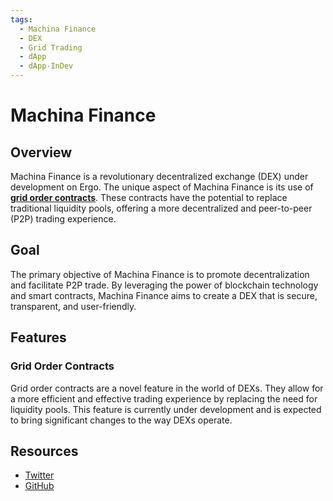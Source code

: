 ```yaml
---
tags:
  - Machina Finance
  - DEX
  - Grid Trading
  - dApp
  - dApp-InDev
---
```


# Machina Finance

## Overview

Machina Finance is a revolutionary decentralized exchange (DEX) under development on Ergo. The unique aspect of Machina Finance is its use of **[grid order contracts](grid_trading.md)**. These contracts have the potential to replace traditional liquidity pools, offering a more decentralized and peer-to-peer (P2P) trading experience.

## Goal

The primary objective of Machina Finance is to promote decentralization and facilitate P2P trade. By leveraging the power of blockchain technology and smart contracts, Machina Finance aims to create a DEX that is secure, transparent, and user-friendly.

## Features

### Grid Order Contracts

Grid order contracts are a novel feature in the world of DEXs. They allow for a more efficient and effective trading experience by replacing the need for liquidity pools. This feature is currently under development and is expected to bring significant changes to the way DEXs operate.

## Resources

- [Twitter](https://twitter.com/MachinaFinance)
- [GitHub](https://github.com/nautls/machina-finance)
